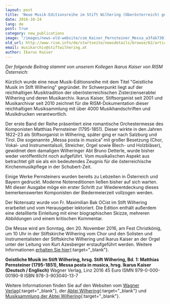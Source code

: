 ```yaml
---
layout: post
title: 'Neue Musik-Editionsreihe im Stift Wilhering (Oberösterreich) gegründet: Matthias Pernsteiner, Messa posta in musica, hrsg. von Ikarus Kaiser'
date: 2016-10-24
lang: de
post: true
category: new_publications
image: "/images/news-old-website/csm_Kaiser_Pernsteiner_Messa_a3fab7301d.png"
old_url: http://www.rism.info/de/startseite/newsdetails/browse/62/article/64/new-music-edition-series-founded-at-wilhering-abbey-in-upper-austria-matthias-pernsteiner-missa-po.html
email: musikarchiv@stiftwilhering.at
author: Ikarus Kaiser
---
```



_Der folgende Beitrag stammt von unserem Kollegen Ikarus Kaiser von RISM Österreich:_

Kürzlich wurde eine neue Musik-Editionsreihe mit dem Titel "Geistliche Musik im Stift Wilhering" gegründet. Ihr Schwerpunkt liegt auf der reichhaltigen Musiktradition der oberösterreichischen Zisterzienserabtei Wilhering und deren Musikarchiv. Ikarus Kaiser, Stiftsorganist seit 2001 und Musikarchivar seit 2010 zeichnet für die RISM-Dokumentation dieser reichhaltigen Musiksammlung mit über 4000 Musikhandschriften und Musikdrucken verantwortlich.

Der erste Band der Reihe präsentiert eine romantische Orchestermesse des Komponisten Matthias Pernsteiner (1795-1851). Dieser wirkte in den Jahren 1822–23 als Stiftsorganist in Wilhering, später ging er nach Salzburg und Tirol. Die sogenannte „Messa posta in musica“ mit großer Besetzung (Chor, Vokal- und Instrumentalsoli, Streicher, Orgel sowie Blech- und Holzbläser), gewidmet dem damaligen Wilheringer Abt Bruno Detterle, wurde bisher weder veröffentlicht noch aufgeführt. Vom musikalischen Aspekt aus betrachtet gilt sie als ein bedeutendes Zeugnis für die österreichische Kirchenmusikpflege in der Schubert-Zeit.

Einige Werke Pernsteiners wurden bereits zu Lebzeiten in Österreich und Bayern gedruckt. Moderne Noteneditionen ließen bisher auf sich warten. Mit dieser Ausgabe möge ein erster Schritt zur Wiederentdeckung dieses bemerkenswerten Komponisten der Biedermeierzeit vollzogen werden.

Der Notensatz wurde von Fr. Maximilian Bak OCist im Stift Wilhering erarbeitet und vom Herausgeber lektoriert. Die Edition enthält außerdem eine detaillierte Einleitung mit einer biographischen Skizze, mehreren Abbildungen und einem kritischen Kommentar.

Die Messe wird am Sonntag, den 20. November 2016, am Fest Christkönig, um 10 Uhr in der Stiftskirche Wilhering vom Chor und den Solisten und Instrumentalisten der Stiftskirche Wilhering und Ikarus Kaiser an der Orgel unter der Leitung von Kurt Azesberger erstaufgeführt werden. Weitere Informationen [erhalten Sie hier](http://stiftwilhering.at/termine/stift-wilhering-christkoenigssonntag-hochamt/){:target="_blank"}.

**Geistliche Musik im Stift Wilhering, hrsg. Stift Wilhering, Bd. 1:
Matthias Pernsteiner (1795-1851), Messa posta in musica, hrsg. Ikarus Kaiser (Deutsch / Englisch)**
Wagner Verlag, Linz 2016
45 Euro
ISMN 979-0-000-00190-9
ISBN 978-3-903040-13-7

Weitere Informationen finden Sie auf den Websiten vom [Wagner Verlag](http://www.wagnerverlag.at/content/?product=matthias-pernsteiner-1795-1851-messa-posta-in-musica){:target="_blank"}, der [Abtei Wilhering](http://stiftwilhering.at/termine/stift-wilhering-christkoenigssonntag-hochamt/){:target="_blank"} und [Musiksammlung der Abtei Wilhering](https://opac.rism.info/metaopac/search?View=rism&View=rism&siglum=A-WIL){:target="_blank"}.



<script type="text/javascript">var switchTo5x=true;</script><script type="text/javascript" src="http://w.sharethis.com/button/buttons.js"></script><script type="text/javascript">stLight.options({publisher: "9b601438-1ce1-49d8-bfd7-9cff5df54c17", doNotHash: false, doNotCopy: false, hashAddressBar: false});</script>